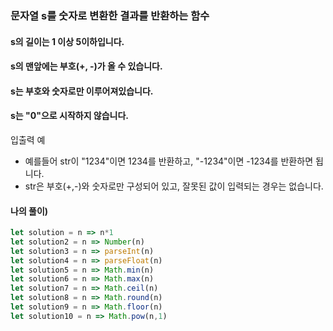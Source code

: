 ### 문자열 s를 숫자로 변환한 결과를 반환하는 함수
#### s의 길이는 1 이상 5이하입니다.
#### s의 맨앞에는 부호(+, -)가 올 수 있습니다.
#### s는 부호와 숫자로만 이루어져있습니다.
#### s는 "0"으로 시작하지 않습니다.

입출력 예
- 예를들어 str이 "1234"이면 1234를 반환하고, "-1234"이면 -1234를 반환하면 됩니다.
- str은 부호(+,-)와 숫자로만 구성되어 있고, 잘못된 값이 입력되는 경우는 없습니다.

#### 나의 풀이)
```javascript
let solution = n => n*1
let solution2 = n => Number(n)
let solution3 = n => parseInt(n)
let solution4 = n => parseFloat(n)
let solution5 = n => Math.min(n)
let solution6 = n => Math.max(n)
let solution7 = n => Math.ceil(n)
let solution8 = n => Math.round(n)
let solution9 = n => Math.floor(n)
let solution10 = n => Math.pow(n,1)
```
